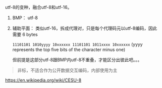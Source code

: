 

utf-8的变种，融合utf-8和utf-16。



1. BMP： utf-8

2. 辅助平面： 类似utf-16，拆成代理对，只是每个代理码元以utf-8编码，因此需要 6 bytes

    `11101101 1010yyyy 10xxxxxx 11101101 1011xxxx 10xxxxxx` (yyyy represents the top five bits of the character minus one)

   但前提是这部分utf-8跟BMP内utf-8不重叠，才能区分出彼此吧。。。

> 非标，不适合作为公开数据交互编码，内部使用为主



https://en.wikipedia.org/wiki/CESU-8



